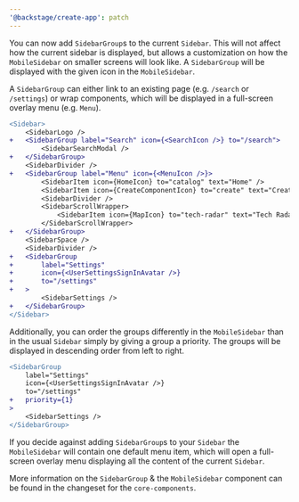 ```yaml
---
'@backstage/create-app': patch
---
```


You can now add `SidebarGroup`s to the current `Sidebar`. This will not affect how the current sidebar is displayed, but allows a customization on how the `MobileSidebar` on smaller screens will look like. A `SidebarGroup` will be displayed with the given icon in the `MobileSidebar`.

A `SidebarGroup` can either link to an existing page (e.g. `/search` or `/settings`) or wrap components, which will be displayed in a full-screen overlay menu (e.g. `Menu`).

```diff
<Sidebar>
    <SidebarLogo />
+   <SidebarGroup label="Search" icon={<SearchIcon />} to="/search">
        <SidebarSearchModal />
+   </SidebarGroup>
    <SidebarDivider />
+   <SidebarGroup label="Menu" icon={<MenuIcon />}>
        <SidebarItem icon={HomeIcon} to="catalog" text="Home" />
        <SidebarItem icon={CreateComponentIcon} to="create" text="Create..." />
        <SidebarDivider />
        <SidebarScrollWrapper>
            <SidebarItem icon={MapIcon} to="tech-radar" text="Tech Radar" />
        </SidebarScrollWrapper>
+   </SidebarGroup>
    <SidebarSpace />
    <SidebarDivider />
+   <SidebarGroup
+       label="Settings"
+       icon={<UserSettingsSignInAvatar />}
+       to="/settings"
+   >
        <SidebarSettings />
+   </SidebarGroup>
</Sidebar>
```

Additionally, you can order the groups differently in the `MobileSidebar` than in the usual `Sidebar` simply by giving a group a priority. The groups will be displayed in descending order from left to right.

```diff
<SidebarGroup
    label="Settings"
    icon={<UserSettingsSignInAvatar />}
    to="/settings"
+   priority={1}
>
    <SidebarSettings />
</SidebarGroup>
```

If you decide against adding `SidebarGroup`s to your `Sidebar` the `MobileSidebar` will contain one default menu item, which will open a full-screen overlay menu displaying all the content of the current `Sidebar`.

More information on the `SidebarGroup` & the `MobileSidebar` component can be found in the changeset for the `core-components`.
